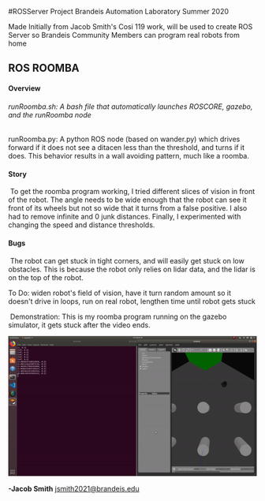 #ROSServer Project Brandeis Automation Laboratory Summer 2020


Made Initially from Jacob Smith's Cosi 119 work, will be used to create ROS Server so Brandeis Community Members can program real robots from home



## ROS ROOMBA

#### **Overview**

###### runRoomba.sh: A bash file that automatically launches ROSCORE, gazebo, and the runRoomba node

runRoomba.py: A python ROS node (based on wander.py) which drives forward if it does not see a ditacen less than the threshold, and turns if it does. This behavior results in a wall avoiding pattern, much like a roomba.

#### Story

​		To get the roomba program working, I tried different slices of vision in  front of the robot. The angle needs to be wide enough that the robot can see it front of its wheels but not so wide that it turns from a false positive. I also had to remove infinite and 0 junk distances. Finally, I experimented with changing the speed and distance thresholds. 

#### Bugs

​	The robot can get stuck in tight corners, and will easily get stuck on low obstacles. This is because the robot only relies on lidar data, and the lidar is on the top of the robot.	

To Do: widen robot's field of vision, have it turn random amount so it doesn't drive in loops, run on real robot, lengthen time until robot gets stuck

​	Demonstration: This is my roomba program running on the gazebo simulator, it gets stuck after the video 	ends.

![Demonstration of my Roomba example](roombaDemo.gif)



**-Jacob Smith** jsmith2021@brandeis.edu